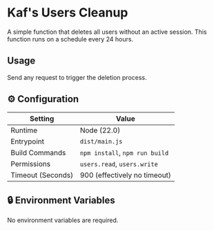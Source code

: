 # Kaf's Users Cleanup

A simple function that deletes all users without an active session. This function runs on a schedule every 24 hours.

## Usage

Send any request to trigger the deletion process.

## ⚙️ Configuration

| Setting           | Value                          |
| ----------------- | ------------------------------ |
| Runtime           | Node (22.0)                    |
| Entrypoint        | `dist/main.js`                 |
| Build Commands    | `npm install`, `npm run build` |
| Permissions       | `users.read`, `users.write`    |
| Timeout (Seconds) | 900 (effectively no timeout)   |

## 🔒 Environment Variables

No environment variables are required.
